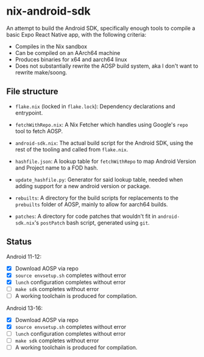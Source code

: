 # nix-android-sdk

An attempt to build the Android SDK, specifically enough tools to compile a basic Expo React Native app, with the following criteria:

- Compiles in the Nix sandbox
- Can be compiled on an AArch64 machine
- Produces binaries for x64 and aarch64 linux
- Does not substantially rewrite the AOSP build system, aka I don't want to rewrite make/soong.

## File structure

- `flake.nix` (locked in `flake.lock`): Dependency declarations and entrypoint.
- `fetchWithRepo.nix`: A Nix Fetcher which handles using Google's `repo` tool to fetch AOSP.
- `android-sdk.nix`: The actual build script for the Android SDK, using the rest of the tooling and called from `flake.nix`.

- `hashfile.json`: A lookup table for `fetchWithRepo` to map Android Version and Project name to a FOD hash.
- `update_hashfile.py`: Generator for said lookup table, needed when adding support for a new android version or package.

- `rebuilts`: A directory for the build scripts for replacements to the `prebuilts` folder of AOSP, mainly to allow for aarch64 builds.
- `patches`: A directory for code patches that wouldn't fit in `android-sdk.nix`'s `postPatch` bash script, generated using `git`.

## Status

Android 11-12:

- [x] Download AOSP via repo
- [x] `source envsetup.sh` completes without error
- [x] `lunch` configuration completes without error
- [ ] `make sdk` completes without error
- [ ] A working toolchain is produced for compilation.

Android 13-16:

- [x] Download AOSP via repo
- [x] `source envsetup.sh` completes without error
- [ ] `lunch` configuration completes without error
- [ ] `make sdk` completes without error
- [ ] A working toolchain is produced for compilation.
